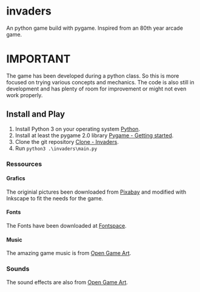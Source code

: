 # invaders
An python game build with pygame. Inspired from an 80th year arcade game.

# IMPORTANT

The game has been developed during a python class. So this is more focused on trying various concepts and mechanics. The code is also still in development and has plenty of room for improvement or might not even work properly.

## Install and Play

1. Install Python 3 on your operating system [Python](https://www.python.org/).
2. Install at least the pygame 2.0 library [Pygame - Getting started](https://www.pygame.org/wiki/GettingStarted).
3. Clone the git repository [Clone - Invaders](https://github.com/faott/invaders.git).
4. Run `python3 .\invaders\main.py`



### Ressources

#### Grafics
The originial pictures been downloaded from [Pixabay](https://pixabay.com/vectors/) and modified with Inkscape to fit the needs for the game.
#### Fonts
The Fonts have been downloaded at [Fontspace](https://www.fontspace.com/).
#### Music
The amazing game music is from [Open Game Art](https://opengameart.org/).
### Sounds
The sound effects are also from [Open Game Art](https://opengameart.org/).

